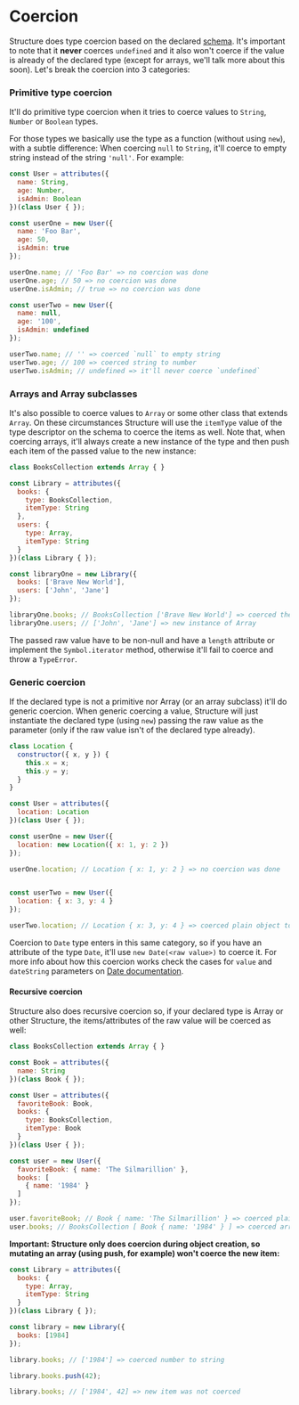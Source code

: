 # Coercion

Structure does type coercion based on the declared [schema](/docs/schema-concept.md). It's important to note that it __never__ coerces `undefined` and it also won't coerce if the value is already of the declared type (except for arrays, we'll talk more about this soon). Let's break the coercion into 3 categories:

### Primitive type coercion

It'll do primitive type coercion when it tries to coerce values to `String`, `Number` or `Boolean` types.

For those types we basically use the type as a function (without using `new`), with a subtle difference: When coercing `null` to `String`, it'll coerce to empty string instead of the string `'null'`. For example:

```js
const User = attributes({
  name: String,
  age: Number,
  isAdmin: Boolean
})(class User { });

const userOne = new User({
  name: 'Foo Bar',
  age: 50,
  isAdmin: true
});

userOne.name; // 'Foo Bar' => no coercion was done
userOne.age; // 50 => no coercion was done
userOne.isAdmin; // true => no coercion was done

const userTwo = new User({
  name: null,
  age: '100',
  isAdmin: undefined
});

userTwo.name; // '' => coerced `null` to empty string
userTwo.age; // 100 => coerced string to number
userTwo.isAdmin; // undefined => it'll never coerce `undefined`
```

### Arrays and Array subclasses

It's also possible to coerce values to `Array` or some other class that extends `Array`. On these circumstances Structure will use the `itemType` value of the type descriptor on the schema to coerce the items as well. Note that, when coercing arrays, it'll always create a new instance of the type and then push each item of the passed value to the new instance:

```javascript
class BooksCollection extends Array { }

const Library = attributes({
  books: {
    type: BooksCollection,
    itemType: String
  },
  users: {
    type: Array,
    itemType: String
  }
})(class Library { });

const libraryOne = new Library({
  books: ['Brave New World'],
  users: ['John', 'Jane']
});

libraryOne.books; // BooksCollection ['Brave New World'] => coerced the array to BooksCollection
libraryOne.users; // ['John', 'Jane'] => new instance of Array
```

The passed raw value have to be non-null and have a `length` attribute or implement the `Symbol.iterator` method, otherwise it'll fail to coerce and throw a `TypeError`.

### Generic coercion

If the declared type is not a primitive nor Array (or an array subclass) it'll do generic coercion. When generic coercing a value, Structure will just instantiate the declared type (using `new`) passing the raw value as the parameter (only if the raw value isn't of the declared type already).

```javascript
class Location {
  constructor({ x, y }) {
    this.x = x;
    this.y = y;
  }
}

const User = attributes({
  location: Location
})(class User { });

const userOne = new User({
  location: new Location({ x: 1, y: 2 })
});

userOne.location; // Location { x: 1, y: 2 } => no coercion was done


const userTwo = new User({
  location: { x: 3, y: 4 }
});

userTwo.location; // Location { x: 3, y: 4 } => coerced plain object to Location
```

Coercion to `Date` type enters in this same category, so if you have an attribute of the type `Date`, it'll use `new Date(<raw value>)` to coerce it. For more info about how this coercion works check the cases for `value` and `dateString` parameters on [Date documentation](https://developer.mozilla.org/en-US/docs/Web/JavaScript/Reference/Global_Objects/Date).

#### Recursive coercion

Structure also does recursive coercion so, if your declared type is Array or other Structure, the items/attributes of the raw value will be coerced as well:

```javascript
class BooksCollection extends Array { }

const Book = attributes({
  name: String
})(class Book { });

const User = attributes({
  favoriteBook: Book,
  books: {
    type: BooksCollection,
    itemType: Book
  }
})(class User { });

const user = new User({
  favoriteBook: { name: 'The Silmarillion' },
  books: [
    { name: '1984' }
  ]
});

user.favoriteBook; // Book { name: 'The Silmarillion' } => coerced plain object to Book
user.books; // BooksCollection [ Book { name: '1984' } ] => coerced array to BooksCollection and plain object to Book
```

__Important: Structure only does coercion during object creation, so mutating an array (using push, for example) won't coerce the new item:__

```javascript
const Library = attributes({
  books: {
    type: Array,
    itemType: String
  }
})(class Library { });

const library = new Library({
  books: [1984]
});

library.books; // ['1984'] => coerced number to string

library.books.push(42);

library.books; // ['1984', 42] => new item was not coerced

```
